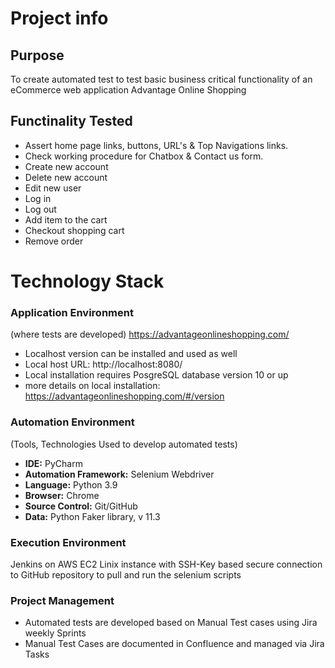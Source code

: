 # Project info

## Purpose
To create automated test to test basic business critical functionality of an eCommerce web application Advantage Online Shopping

## Functinality Tested
 - Assert home page  links, buttons, URL's  & Top Navigations links.
 - Check working procedure for Chatbox & Contact us form. 
 - Create new account
 - Delete new account
 - Edit new user
 - Log in
 - Log out
 - Add item to the cart
 - Checkout shopping cart
 - Remove order

# Technology Stack

### Application Environment
(where tests are developed)
https://advantageonlineshopping.com/

- Localhost version can be installed and used as well
- Local host URL: http://localhost:8080/
- Local installation requires PosgreSQL database version 10 or up
- more details on local installation: 
https://advantageonlineshopping.com/#/version


### Automation Environment
(Tools, Technologies Used to develop automated tests)

- **IDE:** PyCharm
- **Automation Framework:** Selenium Webdriver
- **Language:** Python 3.9
- **Browser:** Chrome
- **Source Control:** Git/GitHub
- **Data:** Python Faker library, v 11.3

### Execution Environment
Jenkins on AWS EC2 Linix instance with SSH-Key based secure connection to GitHub repository to pull and run the selenium scripts


### Project Management
- Automated tests are developed based on Manual Test cases using Jira weekly Sprints
- Manual Test Cases are documented in Confluence and managed via Jira Tasks
